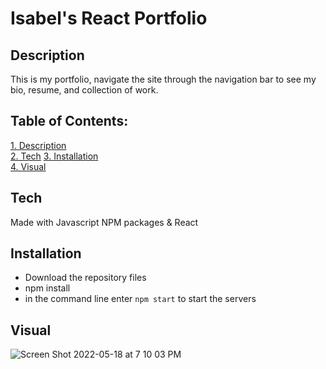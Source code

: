 # Isabel's React Portfolio

## Description
This is my portfolio, navigate the site through the navigation bar to see my bio, resume, and collection of work. 

 ## Table of Contents:  
[1. Description](#Description)  
[2. Tech](#Tech)
[3. Installation](#Installation)  
[4. Visual](#Visual)  
  
## Tech
Made with Javascript NPM packages & React 

## Installation 
- Download the repository files
- npm install
- in the command line enter `npm start` to start the servers

## Visual 

![Screen Shot 2022-05-18 at 7 10 03 PM](https://user-images.githubusercontent.com/95631495/169169941-1437f49e-0718-4097-bd94-487f95519953.png)
